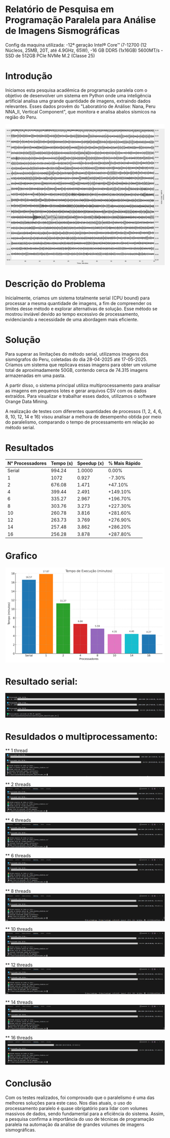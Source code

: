 # Relatório de Pesquisa em Programação Paralela para Análise de Imagens Sismográficas

Config da maquina utilizada:
-12ª geração Intel® Core™ i7-12700 (12 Núcleos, 25MB, 20T, até 4.9GHz, 65W),
-16 GB DDR5 (1x16GB) 5600MT/s
-SSD de 512GB PCIe NVMe M.2 (Classe 25)

# Introdução
Iniciamos esta pesquisa acadêmica de programação paralela com o objetivo de desenvolver um sistema em Python onde uma inteligência artificial analisa uma grande quantidade de imagens, extraindo dados relevantes. Esses dados provêm do "Laboratório de Análise: Nana, Peru NNA_II, Vertical Component", que monitora e analisa abalos sísmicos na região do Peru.

![simografo_dado](imagens_sis/1.png)


# Descrição do Problema
Inicialmente, criamos um sistema totalmente serial (CPU bound) para processar a mesma quantidade de imagens, a fim de compreender os limites desse método e explorar alternativas de solução. Esse método se mostrou inviável devido ao tempo excessivo de processamento, evidenciando a necessidade de uma abordagem mais eficiente.


# Solução
Para superar as limitações do método serial, utilizamos imagens dos sismógrafos do Peru, coletadas do dia 28-04-2025 até 17-05-2025. Criamos um sistema que replicava essas imagens para obter um volume total de aproximadamente 50GB, contendo cerca de 74.315 imagens armazenadas em uma pasta.

A partir disso, o sistema principal utiliza multiprocessamento para analisar as imagens em pequenos lotes e gerar arquivos CSV com os dados extraídos. Para visualizar e trabalhar esses dados, utilizamos o software Orange Data Mining.

A realização de testes com diferentes quantidades de processos (1, 2, 4, 6, 8, 10, 12, 14 e 16) visou analisar a melhora de desempenho obtida por meio do paralelismo, comparando o tempo de processamento em relação ao método serial.


# Resultados

| N° Processadores | Tempo (s) | Speedup (x) | % Mais Rápido |
|-------------------|------------|--------------|--------------|
| Serial            | 994.24     | 1.0000       | 0.00%        |
| 1                 | 1072       | 0.927        | -7.30%       |
| 2                 | 676.08     | 1.471        | +47.10%      |
| 4                 | 399.44     | 2.491        | +149.10%     |
| 6                 | 335.27     | 2.967        | +196.70%     |
| 8                 | 303.76     | 3.273        | +227.30%     |
| 10                | 260.78     | 3.816        | +281.60%     |
| 12                | 263.73     | 3.769        | +276.90%     |
| 14                | 257.48     | 3.862        | +286.20%     |
| 16                | 256.28     | 3.878        | +287.80%     |

# Grafico

![grafico](resultados/grafico.png)


# Resultado serial:

![serial](resultados/serial.png)

# Resuldados o multiprocessamento:
** 1 thread
![1 thread](resultados/01th.png)

** 2 threads
![2 threads](resultados/02th.png)

** 4 threads
![4 threads](resultados/04th.png)

** 6 threads
![6 threads](resultados/06th.png)

** 8 threads
![8 threads](resultados/08th.png)

** 10 threads
![10 threads](resultados/10th.png)

** 12 threads
![12 threads](resultados/12th.png)

** 14 threads
![14 threads](resultados/14th.png)

** 16 threads
![16 threads](resultados/16th.png)


# Conclusão
Com os testes realizados, foi comprovado que o paralelismo é uma das melhores soluções para este caso. Nos dias atuais, o uso do processamento paralelo é quase obrigatório para lidar com volumes massivos de dados, sendo fundamental para a eficiência do sistema. Assim, a pesquisa confirma a importância do uso de técnicas de programação paralela na automação da análise de grandes volumes de imagens sismográficas.
